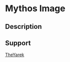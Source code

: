 Mythos Image
============

Description
-----------

Support
-------

[TheYarek](mailto:jwojtas@yarek.io)
